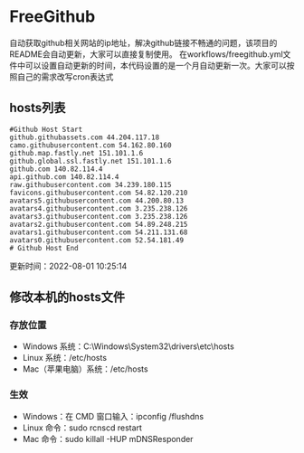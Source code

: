 # FreeGithub
自动获取github相关网站的ip地址，解决github链接不畅通的问题，该项目的README会自动更新，大家可以直接复制使用。
在workflows/freegithub.yml文件中可以设置自动更新的时间，本代码设置的是一个月自动更新一次。大家可以按照自己的需求改写cron表达式

## hosts列表
```base
#Github Host Start
github.githubassets.com 44.204.117.18
camo.githubusercontent.com 54.162.80.160
github.map.fastly.net 151.101.1.6
github.global.ssl.fastly.net 151.101.1.6
github.com 140.82.114.4
api.github.com 140.82.114.4
raw.githubusercontent.com 34.239.180.115
favicons.githubusercontent.com 54.82.120.210
avatars5.githubusercontent.com 44.200.80.13
avatars4.githubusercontent.com 3.235.238.126
avatars3.githubusercontent.com 3.235.238.126
avatars2.githubusercontent.com 54.89.248.215
avatars1.githubusercontent.com 54.211.131.68
avatars0.githubusercontent.com 52.54.181.49
# Github Host End
```

更新时间：2022-08-01 10:25:14

## 修改本机的hosts文件
### 存放位置
* Windows 系统：C:\Windows\System32\drivers\etc\hosts
* Linux 系统：/etc/hosts
* Mac（苹果电脑）系统：/etc/hosts

### 生效
* Windows：在 CMD 窗口输入：ipconfig /flushdns
* Linux 命令：sudo rcnscd restart
* Mac 命令：sudo killall -HUP mDNSResponder